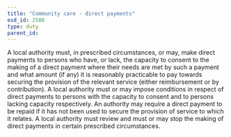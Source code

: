 ```yaml
---
title: "Community care - direct payments"
esd_id: 2586
type: duty
parent_id:  
---
```


A local authority must, in prescribed circumstances, or may, make direct payments to persons who have, or lack, the capacity to consent to the making of a direct payment where their needs are met by such a payment and what amount (if any) it is reasonably practicable to pay towards securing the provision of the relevant service (either reimbursement or by contribution).  A local authority must or may impose conditions in respect of direct payments to persons with the capacity to consent and to persons lacking capacity respectively.  An authority may require a direct payment to be repaid if it has not been used to secure the provision of service to which it relates.  A local authority must review and must or may stop the making of direct payments in certain prescribed circumstances.

